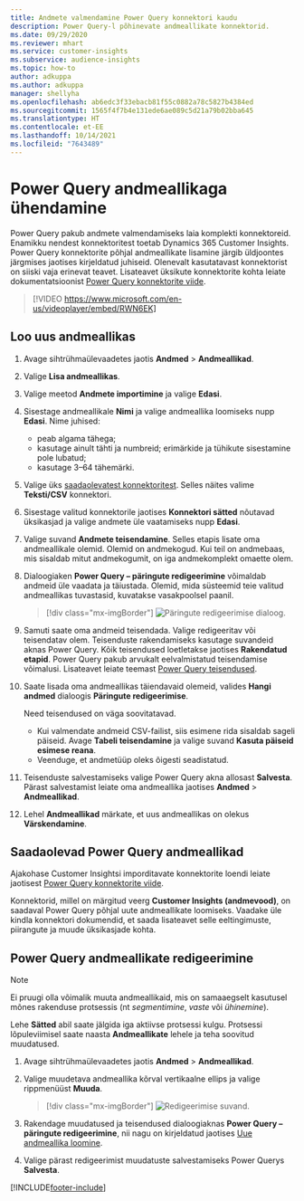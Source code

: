 ```yaml
---
title: Andmete valmendamine Power Query konnektori kaudu
description: Power Query-l põhinevate andmeallikate konnektorid.
ms.date: 09/29/2020
ms.reviewer: mhart
ms.service: customer-insights
ms.subservice: audience-insights
ms.topic: how-to
author: adkuppa
ms.author: adkuppa
manager: shellyha
ms.openlocfilehash: ab6edc3f33ebacb81f55c0882a78c5827b4384ed
ms.sourcegitcommit: 1565f4f7b4e131ede6ae089c5d21a79b02bba645
ms.translationtype: HT
ms.contentlocale: et-EE
ms.lasthandoff: 10/14/2021
ms.locfileid: "7643489"
---
```

# <a name="connect-to-a-power-query-data-source"></a>Power Query andmeallikaga ühendamine

Power Query pakub andmete valmendamiseks laia komplekti konnektoreid. Enamikku nendest konnektoritest toetab Dynamics 365 Customer Insights. Power Query konnektorite põhjal andmeallikate lisamine järgib üldjoontes järgmises jaotises kirjeldatud juhiseid. Olenevalt kasutatavast konnektorist on siiski vaja erinevat teavet. Lisateavet üksikute konnektorite kohta leiate dokumentatsioonist [Power Query konnektorite viide](/power-query/connectors/).

> [!VIDEO https://www.microsoft.com/en-us/videoplayer/embed/RWN6EK]

## <a name="create-a-new-data-source"></a>Loo uus andmeallikas

1. Avage sihtrühmaülevaadetes jaotis **Andmed** > **Andmeallikad**.

1. Valige **Lisa andmeallikas**.

1. Valige meetod **Andmete importimine** ja valige **Edasi**.

1. Sisestage andmeallikale **Nimi** ja valige andmeallika loomiseks nupp **Edasi**. Nime juhised: 
   - peab algama tähega;
   - kasutage ainult tähti ja numbreid; erimärkide ja tühikute sisestamine pole lubatud;
   - kasutage 3–64 tähemärki.

1. Valige üks [saadaolevatest konnektoritest](#available-power-query-data-sources). Selles näites valime **Teksti/CSV** konnektori.

1. Sisestage valitud konnektorile jaotises **Konnektori sätted** nõutavad üksikasjad ja valige andmete üle vaatamiseks nupp **Edasi**.

1. Valige suvand **Andmete teisendamine**. Selles etapis lisate oma andmeallikale olemid. Olemid on andmekogud. Kui teil on andmebaas, mis sisaldab mitut andmekogumit, on iga andmekomplekt omaette olem.

1. Dialoogiaken **Power Query – päringute redigeerimine** võimaldab andmeid üle vaadata ja täiustada. Olemid, mida süsteemid teie valitud andmeallikas tuvastasid, kuvatakse vasakpoolsel paanil.

   > [!div class="mx-imgBorder"]
   > ![Päringute redigeerimise dialoog.](media/data-manager-configure-edit-queries.png "Päringute redigeerimise dialoog")

1. Samuti saate oma andmeid teisendada. Valige redigeeritav või teisendatav olem. Teisenduste rakendamiseks kasutage suvandeid aknas Power Query. Kõik teisendused loetletakse jaotises **Rakendatud etapid**. Power Query pakub arvukalt eelvalmistatud teisendamise võimalusi. Lisateavet leiate teemast [Power Query teisendused](/power-query/power-query-what-is-power-query#transformations).

1. Saate lisada oma andmeallikas täiendavaid olemeid, valides **Hangi andmed** dialoogis **Päringute redigeerimise**.

   Need teisendused on väga soovitatavad.

   - Kui valmendate andmeid CSV-failist, siis esimene rida sisaldab sageli päiseid. Avage **Tabeli teisendamine** ja valige suvand **Kasuta päiseid esimese reana**.
   - Veenduge, et andmetüüp oleks õigesti seadistatud.

1. Teisenduste salvestamiseks valige Power Query akna allosast **Salvesta**. Pärast salvestamist leiate oma andmeallika jaotises **Andmed** > **Andmeallikad**.

1. Lehel **Andmeallikad** märkate, et uus andmeallikas on olekus **Värskendamine**.

## <a name="available-power-query-data-sources"></a>Saadaolevad Power Query andmeallikad

Ajakohase Customer Insightsi imporditavate konnektorite loendi leiate jaotisest [Power Query konnektorite viide](/power-query/connectors/). 

Konnektorid, millel on märgitud veerg **Customer Insights (andmevood)**, on saadaval Power Query põhjal uute andmeallikate loomiseks. Vaadake üle kindla konnektori dokumendid, et saada lisateavet selle eeltingimuste, piirangute ja muude üksikasjade kohta.

## <a name="edit-power-query-data-sources"></a>Power Query andmeallikate redigeerimine

> [!NOTE]
> Ei pruugi olla võimalik muuta andmeallikaid, mis on samaaegselt kasutusel mõnes rakenduse protsessis (nt *segmentimine*, *vaste* või *ühinemine*). 
>
> Lehe **Sätted** abil saate jälgida iga aktiivse protsessi kulgu. Protsessi lõpuleviimisel saate naasta **Andmeallikate** lehele ja teha soovitud muudatused.

1. Avage sihtrühmaülevaadetes jaotis **Andmed** > **Andmeallikad**.

2. Valige muudetava andmeallika kõrval vertikaalne ellips ja valige rippmenüüst **Muuda**.

   > [!div class="mx-imgBorder"]
   > ![Redigeerimise suvand.](media/edit-option-data-sources.png "Redigeerimise suvand")

3. Rakendage muudatused ja teisendused dialoogiaknas **Power Query – päringute redigeerimine**, nii nagu on kirjeldatud jaotises [Uue andmeallika loomine](#create-a-new-data-source).

4. Valige pärast redigeerimist muudatuste salvestamiseks Power Querys **Salvesta**.


[!INCLUDE[footer-include](../includes/footer-banner.md)]